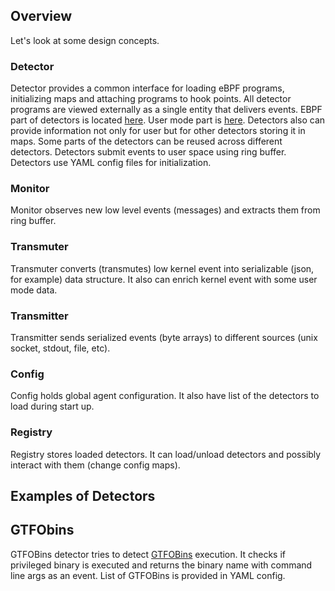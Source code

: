 ## Overview

Let's look at some design concepts.

### Detector

Detector provides a common interface for loading eBPF programs, initializing
maps and attaching programs to hook points. All detector programs are viewed
externally as a single entity that delivers events. EBPF part of detectors is
located
[here](https://github.com/anfedotoff/bombini/tree/main/bombini-detectors-ebpf/src/bin).
User mode part is
[here](https://github.com/anfedotoff/bombini/tree/main/bombini/src/detector). Detectors
also can provide information not only for user but for other detectors storing it
in maps. Some parts of the detectors can be reused across different detectors.
Detectors submit events to user space using ring buffer. Detectors use YAML
config files for initialization.

### Monitor

Monitor observes new low level events (messages) and extracts them from ring buffer.

### Transmuter

Transmuter converts (transmutes) low kernel event into serializable (json, for
example) data structure. It also can enrich kernel event with some user mode
data.

### Transmitter

Transmitter sends serialized events (byte arrays) to different sources (unix socket, stdout, file, etc).

### Config

Config holds global agent configuration. It also have list of the detectors to
load during start up.

### Registry

Registry stores loaded detectors. It can load/unload detectors and possibly
interact with them (change config maps).

## Examples of Detectors

## GTFObins

GTFOBins detector tries to detect [GTFOBins](https://gtfobins.github.io/) execution.
It checks if privileged binary is executed and returns the binary name with
command line args as an event. List of GTFOBins is provided in YAML config.
